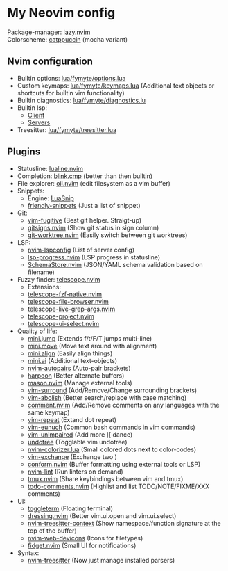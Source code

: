 # My Neovim config

Package-manager: [lazy.nvim](https://github.com/folke/lazy.nvim)\
Colorscheme: [catppuccin](https://github.com/catppuccin/nvim.git) (mocha variant)

## Nvim configuration
- Builtin options: [lua/fymyte/options.lua](./lua/fymyte/options.lua)
- Custom keymaps: [lua/fymyte/keymaps.lua](./lua/fymyte/keymaps.lua) (Additional text objects or shortcuts for builtin vim
  functionality)
- Builtin diagnostics: [lua/fymyte/diagnostics.lu](./lua/fymyte/diagnostics.lua)
- Builtin lsp:
  - [Client](./lua/fymyte/lsp.lua)
  - [Servers](./lsp)
- Treesitter: [lua/fymyte/treesitter.lua](./lua/fymyte/treesitter.lua)

## Plugins
- Statusline: [lualine.nvim](https://github.com/nvim-lualine/lualine.nvim.git)
- Completion: [blink.cmp](https://github.com/saghen/blink.cmp.git) (better than then builtin)
- File explorer: [oil.nvim](https://github.com/stevearc/oil.nvim.git) (edit filesystem as a vim buffer)
- Snippets:
    - Engine: [LuaSnip](https://github.com/L3MON4D3/LuaSnip.git)
    - [friendly-snippets](https://github.com/rafamadriz/friendly-snippets.git) (Just a list of snippet)
- Git:
    - [vim-fugitive](https://github.com/tpope/vim-fugitive.git) (Best git helper. Straigt-up)
    - [gitsigns.nvim](https://github.com/lewis6991/gitsigns.nvim.git) (Show git status in sign column)
    - [git-worktree.nvim](https://github.com/polarmutex/git-worktree.nvim.git) (Easily switch between git worktrees)
- LSP:
    - [nvim-lspconfig](https://github.com/neovim/nvim-lspconfig.git) (List of server config)
    - [lsp-progress.nvim](https://github.com/linrongbin16/lsp-progress.nvim.git) (LSP progress in statusline)
    - [SchemaStore.nvim](https://github.com/b0o/SchemaStore.nvim.git) (JSON/YAML schema validation based on filename)
- Fuzzy finder: [telescope.nvim](https://github.com/nvim-telescope/telescope.nvim.git)
    - Extensions:
    - [telescope-fzf-native.nvim](https://github.com/nvim-telescope/telescope-fzf-native.nvim.git)
    - [telescope-file-browser.nvim](https://github.com/nvim-telescope/telescope-file-browser.nvim.git)
    - [telescope-live-grep-args.nvim](https://github.com/nvim-telescope/telescope-live-grep-args.nvim.git)
    - [telescope-project.nvim](https://github.com/nvim-telescope/telescope-project.nvim.git)
    - [telescope-ui-select.nvim](https://github.com/nvim-telescope/telescope-ui-select.nvim.git)
- Quality of life:
    - [mini.jump](https://github.com/echasnovski/mini.jump.git) (Extends f/t/F/T jumps multi-line)
    - [mini.move](https://github.com/echasnovski/mini.move.git) (Move text around with alignment)
    - [mini.align](https://github.com/echasnovski/mini.align.git) (Easily align things)
    - [mini.ai](https://github.com/echasnovski/mini.ai.git) (Additional text-objects)
    - [nvim-autopairs](https://github.com/windwp/nvim-autopairs.git) (Auto-pair brackets)
    - [harpoon](https://github.com/ThePrimeagen/harpoon.git) (Better alternate buffers)
    - [mason.nvim](https://github.com/williamboman/mason.nvim.git) (Manage external tools)
    - [vim-surround](https://github.com/tpope/vim-surround.git) (Add/Remove/Change surrounding brackets)
    - [vim-abolish](https://github.com/tpope/vim-abolish.git) (Better search/replace with case matching)
    - [comment.nvim](https://github.com/numtostr/comment.nvim.git) (Add/Remove comments on any languages with the same
      keymap)
    - [vim-repeat](https://github.com/tpope/vim-repeat.git) (Extand dot repeat)
    - [vim-eunuch](https://github.com/tpope/vim-eunuch.git) (Common bash commands in vim commands)
    - [vim-unimpaired](https://github.com/tpope/vim-unimpaired.git) (Add more ][ dance)
    - [undotree](https://github.com/mbbill/undotree.git) (Togglable vim undotree)
    - [nvim-colorizer.lua](https://github.com/NvChad/nvim-colorizer.lua.git) (Small colored dots next to color-codes)
    - [vim-exchange](https://github.com/tommcdo/vim-exchange.git) (Exchange two )
    - [conform.nvim](https://github.com/stevearc/conform.nvim.git) (Buffer formatting using external tools or LSP)
    - [nvim-lint](https://github.com/mfussenegger/nvim-lint.git) (Run linters on demand)
    - [tmux.nvim](https://github.com/aserowy/tmux.nvim.git) (Share keybindings between vim and tmux)
    - [todo-comments.nvim](https://github.com/folke/todo-comments.nvim.git) (Highlist and list TODO/NOTE/FIXME/XXX
      comments)
- UI:
    - [toggleterm](https://github.com/akinsho/toggleterm.nvim) (Floating terminal)
    - [dressing.nvim](https://github.com/stevearc/dressing.nvim.git) (Better vim.ui.open and vim.ui.select)
    - [nvim-treesitter-context](https://github.com/nvim-treesitter/nvim-treesitter-context.git) (Show
      namespace/function signature at the top of the buffer)
    - [nvim-web-devicons](https://github.com/nvim-tree/nvim-web-devicons.git) (Icons for filetypes)
    - [fidget.nvim](https://github.com/j-hui/fidget.nvim) (Small UI for notifications)
- Syntax:
    - [nvim-treesitter](https://github.com/nvim-treesitter/nvim-treesitter.git) (Now just manage installed parsers)
